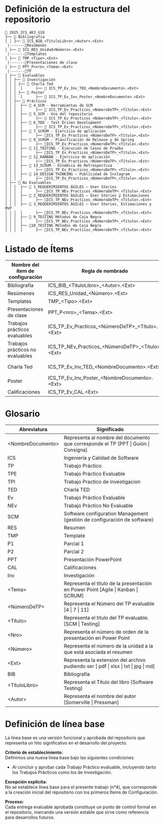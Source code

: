 # Definición de la estructura del repositorio

```
📂 2025_ICS_4K3_G10
├── 📁 Bibliografía
│ │ ├── 📄 ICS_BIB_<TítuloLibro>_<Autor>.<Ext>
 |-------📁Resúmenes
│ ├── 📄 ICS_RES_Unidad<Número>.<Ext>
 |-------📁Templates
│ ├── 📄 TMP_<Tipo>.<Ext>
 |-------📁Presentaciones de clase
│ ├── 📄 PPT_P<nro>_<Tema>.<Ext>
 |-------📁TP
│ ├── 📁 Evaluables
│ │ ├── 📁 Investigación
│ │ │ ├── 📁 Charla Ted
│ │ │  │      ├── 📄 ICS_TP_Ev_Inv_TED_<NombreDocumento>.<Ext>
│ │ │ ├── 📁 Poster
│ │ │  │      ├── 📄 ICS_TP_Ev_Inv_Poster_<NombreDocumento>.<Ext>
│ │ ├── 📁 Prácticos
│ │ │  ├── 📁 4_SCM - Herramientas de SCM
│ │ │  │      ├── 📄 ICS_TP_Ev_Practicos_<NúmeroDeTP>_<Título>.<Ext>
│ │ │  ├── 📁 5_SCM - Uso del repositorio
│ │ │  │      ├── 📄 ICS_TP_Ev_Practicos_<NúmeroDeTP>_<Título>.<Ext>
│ │ │  ├── 📁 6_TDD - Test Driven Development
│ │ │  │      ├── 📄 ICS_TP_Ev_Practicos_<NúmeroDeTP>_<Título>.<Ext>
│ │ │  ├── 📁 7_SCRUM - Ejercicio de aplicación
│ │ │  │      ├── 📄ICS_TP_Ev_Practicos_<NúmeroDeTP>_<Título>.<Ext>
│ │ │  ├── 📁 8_SCRUM - Planificación de Release y de Spring
│ │ │  │      ├── 📄ICS_TP_Ev_Practicos_<NúmeroDeTP>_<Título>.<Ext>
│ │ │  ├── 📁 11_TESTING - Ejecución de Casos de Prueba
│ │ │  │      ├── 📄ICS_TP_Ev_Practicos_<NúmeroDeTP>_<Título>.<Ext>
│ │ │  ├── 📁 12_KANBAN - Ejercicio de aplicación
│ │ │  │      ├── 📄ICS_TP_Ev_Practicos_<NúmeroDeTP>_<Título>.<Ext>
│ │ │  ├── 📁 13_SCRUM - Dinámica de Retrospectiva
│ │ │  │      ├── 📄ICS_TP_Ev_Practicos_<NúmeroDeTP>_<Título>.<Ext>
│ │ │  ├── 📁 14_DESIGN THINKING – Publicidad de Instagram 
│ │ │  │      ├── 📄ICS_TP_Ev_Practicos_<NúmeroDeTP>_<Título>.<Ext>
│ ├── 📁 No Evaluables
│ │ │  ├── 📁 1_REQUERIMIENTOS ÁGILES – User Stories
│ │ │  │      ├── 📄ICS_TP_NEv_Practicos_<NúmeroDeTP>_<Título>.<Ext>
│ │ │  ├── 📁 2_REQUERIMIENTOS ÁGILES – User Stories y Estimaciones 
│ │ │  │      ├── 📄ICS_TP_NEv_Practicos_<NúmeroDeTP>_<Título>.<Ext>
│ │ │  ├── 📁 3_REQUERIMIENTOS ÁGILES – User Stories, Estimaciones y MVP 
│ │ │  │      ├── 📄ICS_TP_NEv_Practicos_<NúmeroDeTP>_<Título>.<Ext>
│ │ │  ├── 📁 9_TESTING Métodos de Caja Negra
│ │ │  │      ├── 📄ICS_TP_NEv_Practicos_<NúmeroDeTP>_<Título>.<Ext>
│ │ │  ├── 📁10_TESTING Métodos de Caja Negra
│ │ │  │      ├── 📄ICS_TP_NEv_Practicos_<NúmeroDeTP>_<Título>.<Ext>
```

# Listado de Ítems

| Nombre del ítem de configuración | Regla de nombrado | Ubicación |
|----------------------------------|------------------|-----------|
| Bibliografía | ICS_BIB_&lt;TituloLibro&gt;_&lt;Autor&gt;.&lt;Ext&gt; | 2025_ICS_4K3_G10/Bibliografía |
| Resúmenes | ICS_RES_Unidad_&lt;Número&gt;.&lt;Ext&gt; | 2025_ICS_4K3_G10/Resumenes |
| Templates | TMP_&lt;Tipo&gt;.&lt;Ext&gt; | 2025_ICS_4K3_G10/Templates |
| Presentaciones de clase | PPT_P&lt;nro&gt;_&lt;Tema&gt;.&lt;Ext&gt; | 2025_ICS_4K3_G10/Presentaciones |
| Trabajos prácticos evaluables | ICS_TP_Ev_Practicos_&lt;NúmeroDeTP&gt;_&lt;Título&gt;.&lt;Ext&gt; | 2025_ICS_4K3_G10/TP/Evaluables/Practicos |
| Trabajos prácticos no evaluables | ICS_TP_NEv_Practicos_&lt;NúmeroDeTP&gt;_&lt;Título&gt;.&lt;Ext&gt; | 2025_ICS_4K3_G10/TP/No Evaluables |
| Charla Ted | ICS_TP_Ev_Inv_TED_&lt;NombreDocumento&gt;.&lt;Ext&gt; | 2025_ICS_4K3_G10/TP/Evaluables/Investigación/Charla TED |
| Poster | ICS_TP_Ev_Inv_Poster_&lt;NombreDocumento&gt;.&lt;Ext&gt; | 2025_ICS_4K3_G10/TP/Evaluables/Investigación/Poster |
| Calificaciones | ICS_TP_Ev_CAL.&lt;Ext&gt; | 2025_ICS_4K3_G10/TP/Evaluables/ |

# Glosario

| Abreviatura | Significado |
|-------------|-------------|
| &lt;NombreDocumento&gt; | Representa al nombre del documento que corresponde el TP [PPT \| Guión \| Consigna] |
| ICS | Ingeniería y Calidad de Software |
| TP | Trabajo Práctico |
| TPE | Trabajo Práctico Evaluable |
| TPI | Trabajo Practico de Investigacion |
| TED | Charla TED |
| Ev | Trabajo Práctico  Evaluable |
| NEv | Trabajo Práctico No Evaluable |
| SCM | Software configuration Management (gestión de configuración de software) |
| RES | Resumen |
| TMP | Template |
| P1 | Parcial 1 |
| P2 | Parcial 2 |
| PPT | Presentación PowerPoint |
| CAL | Calificaciones |
| Inv | Investigación |
| &lt;Tema&gt; | Representa el título de la presentación en Power Point [Agile \| Kanban \| SCRUM] |
| &lt;NúmeroDeTP&gt; | Representa el Número del TP evaluable [4 \| 7 \| 11] |
| &lt;Título&gt; | Representa el título del TP evaluable. [SCM \| Testing] |
| &lt;Nro&gt; | Representa el número de orden de la presentación en Power Point |
| &lt;Número&gt; | Representa el número de la unidad a la que está asociada el resumen |
| &lt;Ext&gt; | Representa la extension del archivo pudiendo ser [ pdf \| xlsx \| txt \| jpg \| md] |
| BIB | Bibliografía |
| &lt;TítuloLibro&gt; | Representa el Título del libro [Software Testing] |
| &lt;Autor&gt; | Representa el nombre del autor [Somerville \| Pressman] |

# Definición de línea base

La línea base es una versión funcional y aprobada del repositorio que representa un hito significativo en el desarrollo del proyecto.

**Criterio de establecimiento:**  
Definimos una nueva línea base bajo las siguientes condiciones:  
- Al concluir y aprobar cada Trabajo Práctico evaluable, incluyendo tanto los Trabajos Prácticos como los de Investigación.  

**Excepción explícita:**  
No se establece línea base para el presente trabajo (n°4), que corresponde a la creación inicial del repositorio con los primeros Ítems de Configuración.

**Proceso:**  
Cada entrega evaluable aprobada constituye un punto de control formal en el repositorio, marcando una versión estable que sirve como referencia para desarrollos futuros.
